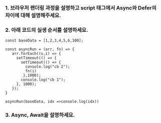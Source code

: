 ### 1. 브라우저 랜더링 과정을 설명하고 script 태그에서 Async와 Defer의 차이에 대해 설명해주세요.

### 2. 아래 코드의 실생 순서를 설명하세요.
```
const baseData = [1,2,3,4,5,6,100];

const asyncRun = (arr, fn) => {
   arr.forEach((v,i) => {
     setTimeout(() => {
       setTimeout(() => {
         console.log("cb 2");
         fn(i)
        },1000);
       console.log("cb 1");
     }, 1000);
   });
}

asyncRun(baseData, idx =>console.log(idx))
```

### 3. Async, Await을 설명하세요.